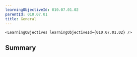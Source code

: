 ```yaml
---
learningObjectiveId: 010.07.01.02
parentId: 010.07.01
title: General
---
```


```tsx eval
<LearningOBjectives learningObjectiveId={010.07.01.02} />
```

## Summary
